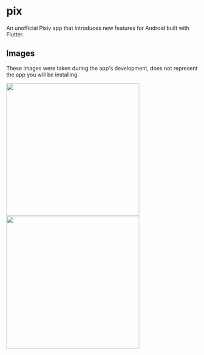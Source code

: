 # pix

An unofficial Pixiv app that introduces new features for Android built with Flutter.

## Images

These images were taken during the app's development, does not represent the app you will be installing.

<img src="https://user-images.githubusercontent.com/35881688/185310677-18b15260-d96a-43c0-a956-60bcccf9e57e.png" width=350><img src="https://user-images.githubusercontent.com/35881688/185310771-50763eae-18ef-4641-95f5-8a238690756f.png" width=350>
